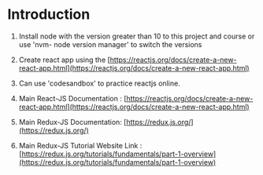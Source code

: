 # Introduction

1.  Install node with the version greater than 10 to this project and course or use 'nvm- node version manager' to switch the versions
2.  Create react app using the [https://reactjs.org/docs/create-a-new-react-app.html](https://reactjs.org/docs/create-a-new-react-app.html)

3.  Can use 'codesandbox' to practice reactjs online.

4.  Main React-JS Documentation : [https://reactjs.org/docs/create-a-new-react-app.html](https://reactjs.org/docs/create-a-new-react-app.html)

5.  Main Redux-JS Documentation: [https://redux.js.org/](https://redux.js.org/)

6.  Main Redux-JS Tutorial Website Link : [https://redux.js.org/tutorials/fundamentals/part-1-overview](https://redux.js.org/tutorials/fundamentals/part-1-overview)
